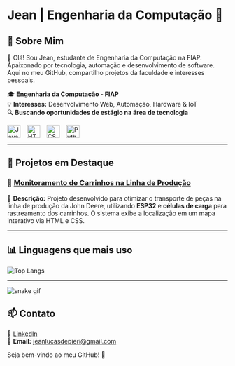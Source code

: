 # Jean | Engenharia da Computação 🚀

## 📌 Sobre Mim

👋 Olá! Sou Jean, estudante de Engenharia da Computação na FIAP. Apaixonado por tecnologia, automação e desenvolvimento de software. Aqui no meu GitHub, compartilho projetos da faculdade e interesses pessoais.

🎓 **Engenharia da Computação - FIAP**  
💡 **Interesses:** Desenvolvimento Web, Automação, Hardware & IoT  
🔍 **Buscando oportunidades de estágio na área de tecnologia**

<div style="display: flex; align-items: center; gap: 15px;">
  <img alt="Java" height="30" src="https://cdn.jsdelivr.net/gh/devicons/devicon@latest/icons/java/java-original-wordmark.svg" />
  <img alt="HTML" height="30" src="https://cdn.jsdelivr.net/gh/devicons/devicon@latest/icons/html5/html5-original.svg" />
  <img alt="CSS" height="30" src="https://cdn.jsdelivr.net/gh/devicons/devicon@latest/icons/css3/css3-original.svg" />
  <img alt="Python" height="30" src="https://cdn.jsdelivr.net/gh/devicons/devicon@latest/icons/python/python-original.svg" />
</div>

---

## 🔷 Projetos em Destaque

### 📌 [Monitoramento de Carrinhos na Linha de Produção](https://github.com/JeanDepieri/Projeto-IoT-Localizacao-do-Carrinho-Plataform)

📍 **Descrição:** Projeto desenvolvido para otimizar o transporte de peças na linha de produção da John Deere, utilizando **ESP32** e **células de carga** para rastreamento dos carrinhos. O sistema exibe a localização em um mapa interativo via HTML e CSS.

---

## 📊 Linguagens que mais uso

![Top Langs](https://github-readme-stats.vercel.app/api/top-langs/?username=JeanDepieri&layout=pie&theme=radical)

---

![snake gif](https://github.com/JeanDepieri/JeanDepieri/blob/output/github-contribution-grid-snake.svg)

## 📫 Contato

💼 [LinkedIn](https://www.linkedin.com/in/jean-depieri)  
📧 **Email:** jeanlucasdepieri@gmail.com  

Seja bem-vindo ao meu GitHub! 🚀
